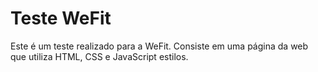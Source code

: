 <h1>Teste WeFit</h1>
<p>
Este é um teste realizado para a WeFit. Consiste em uma página da web que utiliza HTML, CSS e JavaScript estilos.
</p>
